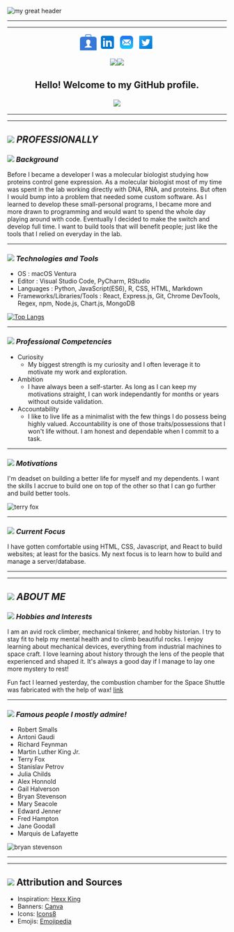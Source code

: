 ![my great header](images/jacob-bassett_banner.png)

---
---

<p align="center">
  <a href="https://jacobbassett-portfolio.netlify.app/" target="_blank" rel="noopener noreferrer" ><img height="40" src="images/icons8-portfolio-50.png"></a>
  <a href="https://www.linkedin.com/in/jacobbassett/" target="_blank" rel="noopener noreferrer" ><img height="40" src="images/icons8-linkedin-48.png"></a>
  <a href="mailto:jacobbassett@gmail.com" target="_blank" rel="noopener noreferrer" ><img height="40" src="images/icons8-mail-48.png"></a>
  <a href="https://twitter.com/bassett_jacob" target="_blank" rel="noopener noreferrer" ><img height="40" src="images/icons8-twitter-squared-48.png"></a>
</p>

<p align="center">
<img src="https://em-content.zobj.net/source/noto-emoji-animations/344/waving-hand_1f44b.gif" width="50px"><img src="https://em-content.zobj.net/source/noto-emoji-animations/344/smiling-face-with-smiling-eyes_1f60a.gif" width="50px"></p>

## <p align='center' >Hello! Welcome to my GitHub profile.</p>

<p align='center'><img src="https://visitor-badge.glitch.me/badge?page_id=jdabassett" width="50px"></p>

---
---

## <img src="https://em-content.zobj.net/thumbs/320/twitter/348/card-file-box_1f5c3-fe0f.png" width="16px"> ***PROFESSIONALLY***

### <img src="https://em-content.zobj.net/thumbs/320/apple/354/books_1f4da.png" width="16px"> *Background*

Before I became a developer I was a molecular biologist studying how proteins control gene expression. As a molecular biologist most of my time was spent in the lab working directly with DNA, RNA, and proteins. But often I would bump into a problem that needed some custom software. As I learned to develop these small-personal programs, I became more and more drawn to programming and would want to spend the whole day playing around with code. Eventually I decided to make the switch and develop full time. I want to build tools that will benefit people; just like the tools that I relied on everyday in the lab.

---

### <img src="https://em-content.zobj.net/thumbs/240/google/350/hammer-and-pick_2692-fe0f.png" width="16px"> *Technologies and Tools*

 * OS : macOS Ventura
 * Editor : Visual Studio Code, PyCharm, RStudio
 * Languages : Python, JavaScript(ES6), R, CSS, HTML, Markdown
 * Frameworks/Libraries/Tools : React, Express.js,  Git, Chrome DevTools, Regex, npm, Node.js, Chart.js, MongoDB

 [![Top Langs](https://github-readme-stats.vercel.app/api/top-langs/?username=jdabassett)](https://github.com/jdabassett/github-readme-stats)

---

### <img src="https://em-content.zobj.net/thumbs/240/apple/354/face-with-monocle_1f9d0.png" width="16px"> *Professional Competencies*

 * Curiosity
    * My biggest strength is my curiosity and I often leverage it to motivate my work and exploration.
 * Ambition
    * I have always been a self-starter. As long as I can keep my motivations straight, I can work independantly for months or years without outside validation.
 * Accountability
    * I like to live life as a minimalist with the few things I do possess being highly valued. Accountability is one of those traits/possessions that I won't life without. I am honest and dependable when I commit to a task.

---

### <img src="https://em-content.zobj.net/thumbs/320/twitter/322/running-shoe_1f45f.png" width="16px"> *Motivations*

I'm deadset on building a better life for myself and my dependents. I want the skills I accrue to build one on top of the other so that I can go further and build better tools.

![terry fox](images/terry-fox.png)

---

### <img src="https://em-content.zobj.net/thumbs/240/facebook/355/goal-net_1f945.png" width="16px"> *Current Focus*

I have gotten comfortable using HTML, CSS, Javascript, and React to build websites; at least for the basics. My next focus is to learn how to build and manage a server/database. 

--- 
---

## <img src="https://em-content.zobj.net/thumbs/320/google/350/smiling-face-with-smiling-eyes_1f60a.png" width="16px"> ***ABOUT ME***



### <img src="https://em-content.zobj.net/thumbs/320/apple/354/person-climbing_1f9d7.png" width="16px"> *Hobbies and Interests*

I am an avid rock climber, mechanical tinkerer, and hobby historian. I try to stay fit to help my mental health and to climb beautiful rocks. I enjoy learning about mechanical devices, everything from industrial machines to space craft. I love learning about history through the lens of the people that experienced and shaped it. It's always a good day if I manage to lay one more mystery to rest!

Fun fact I learned yesterday, the combustion chamber for the Space Shuttle was fabricated with the help of wax! [link](https://hackaday.com/2023/04/23/the-shuttle-engine-needed-3d-printing-but/#:~:text=The%20technique%20uses%20wax%20and%20machined%20slots%20that,and%20a%20thicker%20nickel%20layer%20to%20provide%20strength.)

---

### <img src="https://em-content.zobj.net/thumbs/320/mozilla/36/growing-heart_1f497.png" width="16px"> *Famous people I mostly admire!*
 * Robert Smalls
 * Antoni Gaudi
 * Richard Feynman
 * Martin Luther King Jr.
 * Terry Fox
 * Stanislav Petrov
 * Julia Childs
 * Alex Honnold
 * Gail Halverson
 * Bryan Stevenson
 * Mary Seacole
 * Edward Jenner
 * Fred Hampton
 * Jane Goodall
 * Marquis de Lafayette

![bryan stevenson](images/bryan-stevenson.png)

---
---

## <img src="https://em-content.zobj.net/thumbs/320/apple/354/fire_1f525.png" width="16px"> Attribution and Sources

 * Inspiration: [Hexx King](https://github.com/HexxKing)
 * Banners: [Canva](https://www.canva.com/)
 * Icons: [Icons8](https://icons8.com/)
 * Emojis: [Emojipedia](https://emojipedia.org/)
